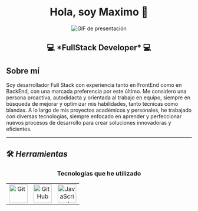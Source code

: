 <div align="center">
  <h1>Hola, soy <a>Maximo</a> 👋</h1>
</div>

<div align="center">
  <img src="https://github.com/user-attachments/assets/91803e33-b8b2-4fdd-8ed1-d3d97c0a18e8" alt="GIF de presentación">
</div>

<div align="center">
  <h2>💻 *FullStack Developer* 💻</h2>
</div>

## Sobre mí

Soy desarrollador Full Stack con experiencia tanto en FrontEnd como en BackEnd, con una marcada preferencia por este último. Me considero una persona proactiva, autodidacta y orientada al trabajo en equipo, siempre en búsqueda de mejorar y optimizar mis habilidades, tanto técnicas como blandas. A lo largo de mis proyectos académicos y personales, he trabajado con diversas tecnologías, siempre enfocado en aprender y perfeccionar nuevos procesos de desarrollo para crear soluciones innovadoras y eficientes.

---

## 🛠 *Herramientas*

<h3 align="center">Tecnologías que he utilizado</h3>

<div align="center">
  <table>
    <tr>
      <td align="center">
        <img src="https://github.com/user-attachments/assets/f0d73b38-4704-4609-9d4c-fec98ec40a54" alt="Git" width="50px">
      </td>
      <td align="center">
        <img src="https://github.com/user-attachments/assets/361c51a9-3af6-46f4-b43d-9518ebb6baec" alt="GitHub" width="50px">
      </td>
      <td align="center">
        <img src="https://github.com/user-attachments/assets/1bc9929c-6443-4ac0-9739-fec70abebe57" alt="JavaScript" width="50px">
      </td>
    </tr>
  </table>
</div>
